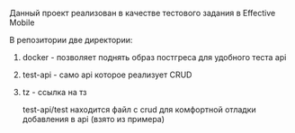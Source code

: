 Данный проект реализован в качестве тестового задания в Effective Mobile


В репозитории две директории:
1. docker -  позволяет поднять образ постгреса для удобного теста api
2. test-api - само api которое реализует CRUD
3. tz - ссылка на тз

   test-api/test находится файл с crud для комфортной отладки добавления в api (взято из примера)

